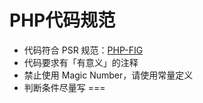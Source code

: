 # PHP代码规范

- 代码符合 PSR 规范：[PHP-FIG](https://github.com/PizzaLiu/PHP-FIG)
- 代码要求有「有意义」的注释
- 禁止使用 Magic Number，请使用常量定义
- 判断条件尽量写 ===
